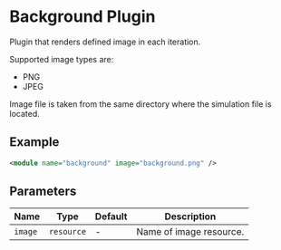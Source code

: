 
# Background Plugin

Plugin that renders defined image in each iteration.

Supported image types are:

 * PNG
 * JPEG

Image file is taken from the same directory where the simulation file is located.

## Example

```xml
<module name="background" image="background.png" />
```

## Parameters

| Name         | Type       | Default | Description |
| ------------ | ---------- | ------- | ----------- |
| `image`      | `resource` | -       | Name of image resource. |
